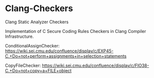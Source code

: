 # Clang-Checkers
Clang Static Analyzer Checkers

Implementation of C Secure Coding Rules Checkers in Clang Compiler Infrastructure.

ConditionalAssignChecker: https://wiki.sei.cmu.edu/confluence/display/c/EXP45-C.+Do+not+perform+assignments+in+selection+statements

CopyFileChecker: https://wiki.sei.cmu.edu/confluence/display/c/FIO38-C.+Do+not+copy+a+FILE+object


